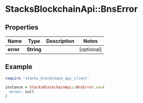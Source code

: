 # StacksBlockchainApi::BnsError

## Properties

| Name | Type | Description | Notes |
| ---- | ---- | ----------- | ----- |
| **error** | **String** |  | [optional] |

## Example

```ruby
require 'stacks_blockchain_api_client'

instance = StacksBlockchainApi::BnsError.new(
  error: null
)
```

